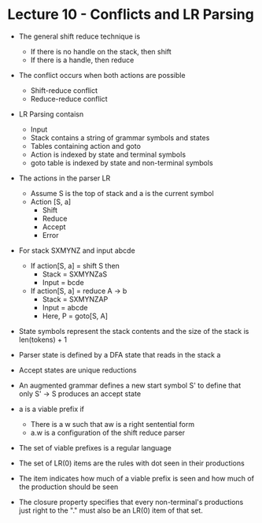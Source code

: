 # Lecture 10 - Conflicts and LR Parsing

- The general shift reduce technique is 
  - If there is no handle on the stack, then shift
  - If there is a handle, then reduce
  
- The conflict occurs when both actions are possible
  - Shift-reduce conflict
  - Reduce-reduce conflict

- LR Parsing contaisn
  - Input
  - Stack contains a string of grammar symbols and states
  - Tables containing action and goto
  - Action is indexed by state and terminal symbols
  - goto table is indexed by state and non-terminal symbols

- The actions in the parser LR
  - Assume S is the top of stack and a is the current symbol
  - Action [S, a]
    - Shift 
    - Reduce
    - Accept
    - Error

- For stack SXMYNZ and input abcde
  - If action[S, a] = shift S then
    - Stack = SXMYNZaS
    - Input = bcde
  - If action[S, a] = reduce A -> b
    - Stack = SXMYNZAP
    - Input = abcde
    - Here, P = goto[S, A]

- State symbols represent the stack contents and the size of the stack is len(tokens) + 1
- Parser state is defined by a DFA state that reads in the stack a
- Accept states are unique reductions

- An augmented grammar defines a new start symbol S' to define that only S' -> S produces an accept state
- a is a viable prefix if 
  - There is a w such that aw is a right sentential form
  - a.w is a configuration of the shift reduce parser
- The set of viable prefixes is a regular language

- The set of LR(0) items are the rules with dot seen in their productions
- The item indicates how much of a viable prefix is seen and how much of the production should be seen

- The closure property specifies that every non-terminal's productions just right to the "." must also be an LR(0) item of that set.